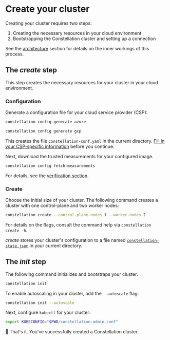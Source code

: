 # Create your cluster

Creating your cluster requires two steps:

1. Creating the necessary resources in your cloud environment
2. Bootstrapping the Constellation cluster and setting up a connection

See the [architecture](../architecture/orchestration.md) section for details on the inner workings of this process.

## The *create* step

This step creates the necessary resources for your cluster in your cloud environment.

### Configuration

Generate a configuration file for your cloud service provider (CSP):

<tabs groupId="csp">
<tabItem value="azure" label="Azure">

```bash
constellation config generate azure
```

</tabItem>
<tabItem value="gcp" label="GCP">

```bash
constellation config generate gcp
```

</tabItem>
</tabs>

This creates the file `constellation-conf.yaml` in the current directory. [Fill in your CSP-specific information](../getting-started/first-steps.md#create-a-cluster) before you continue.

Next, download the trusted measurements for your configured image.

```bash
constellation config fetch-measurements
```

For details, see the [verification section](../workflows/verify-cluster.md).

### Create

Choose the initial size of your cluster.
The following command creates a cluster with one control-plane and two worker nodes:

```bash
constellation create --control-plane-nodes 1 --worker-nodes 2
```

For details on the flags, consult the command help via `constellation create -h`.

*create* stores your cluster's configuration to a file named [`constellation-state.json`](../architecture/orchestration.md#cluster-creation-process) in your current directory.

## The *init* step

The following command initializes and bootstraps your cluster:

```bash
constellation init
```

To enable autoscaling in your cluster, add the `--autoscale` flag:

```bash
constellation init --autoscale
```

Next, configure `kubectl` for your cluster:

```bash
export KUBECONFIG="$PWD/constellation-admin.conf"
```

🏁 That's it. You've successfully created a Constellation cluster.
